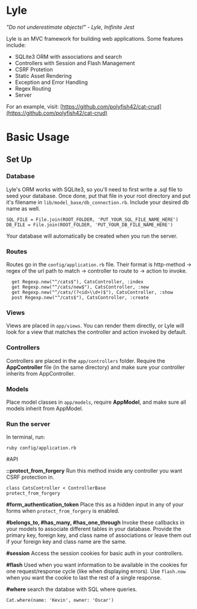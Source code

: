# Lyle

_"Do not underestimate objects!" - Lyle, Inifinite Jest_

Lyle is an MVC framework for building web applications. Some features include:

* SQLite3 ORM with associations and search
* Controllers with Session and Flash Management
* CSRF Protetion
* Static Asset Rendering
* Exception and Error Handling
* Regex Routing
* Server

For an example, visit: [https://github.com/polyfish42/cat-crud](https://github.com/polyfish42/cat-crud)

# Basic Usage

## Set Up

### Database

Lyle's ORM works with SQLite3, so you'll need to first write a .sql file to seed your database. Once done, put that file in your root directory and put it's filename in `lib/model_base/db_connection.rb`. Include your desired db name as well.

```
SQL_FILE = File.join(ROOT_FOLDER, 'PUT_YOUR_SQL_FILE_NAME_HERE')
DB_FILE = File.join(ROOT_FOLDER, 'PUT_YOUR_DB_FILE_NAME_HERE')
```

Your database will automatically be created when you run the server.

### Routes

Routes go in the `config/application.rb` file. Their format is http-method -> regex of the url path to match -> controller to route to -> action to invoke. 

```
  get Regexp.new("^/cats$"), CatsController, :index
  get Regexp.new("^/cats/new$"), CatsController, :new
  get Regexp.new("^/cats/(?<id>\\d+)$"), CatsController, :show
  post Regexp.new("^/cats$"), CatsController, :create
```
### Views
Views are placed in `app/views`. You can render them directly, or Lyle will look for a view that matches the controller and action invoked by default.

### Controllers

Controllers are placed in the `app/controllers` folder. Require the **AppController** file (in the same directory) and make sure your controller inherits from AppController.

### Models
Place model classes in `app/models`, require **AppModel**, and make sure all models inherit from AppModel.

### Run the server
In terminal, run:
```
ruby config/application.rb
```

#API

**::protect_from_forgery** Run this method inside any controller you want CSRF protection in.
```
class CatsController < ControllerBase
protect_from_forgery
```

**#form_authentication_token** Place this as a hidden input in any of your forms when `protect_from_forgery` is enabled.

**#belongs_to, #has_many, #has_one_through** Invoke these callbacks in your models to associate different tables in your database. Provide the primary key, foreign key, and class name of associations or leave them out if your foreign key and class name are the same.

**#session** Access the session cookies for basic auth in your controllers.

**#flash** Used when you want information to be available in the cookies for one request/response cycle (like when displaying errors). Use `flash.now` when you want the cookie to last the rest of a single response.

**#where** search the databse with SQL where queries.
```
Cat.where(name: 'Kevin', owner: 'Oscar')
```
